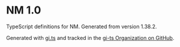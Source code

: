 # NM 1.0

TypeScript definitions for NM. Generated from version 1.38.2.

Generated with [gi.ts](https://gitlab.gnome.org/ewlsh/gi.ts) and tracked in the [gi-ts Organization on GitHub](https://github.com/gi-ts).
